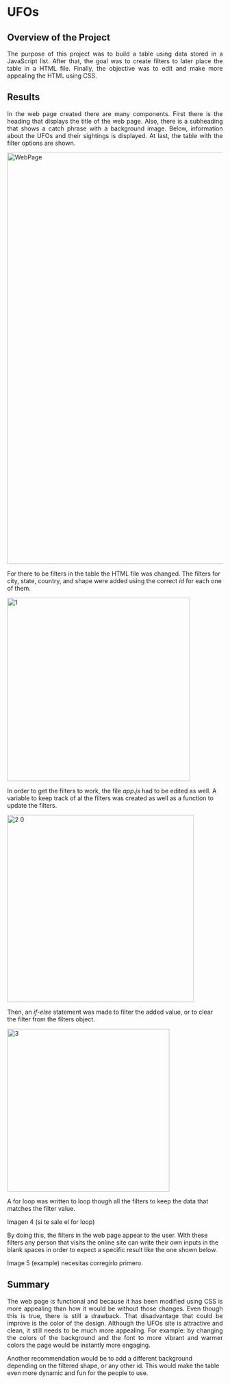 # UFOs 

## Overview of the Project
<p align="justify">The purpose of this project was to build a table using data stored in a JavaScript list. After that, the goal was to create filters to later place the table in a HTML file. Finally, the objective was to edit and make more appealing the HTML using CSS.</p> 

## Results
<p align="justify">In the web page created there are many components. First there is the heading that displays the title of the web page. Also, there is a subheading that shows a catch phrase with a background image. Below, information about the UFOs and their sightings is displayed. At last, the table with the filter options are shown.</p> 

<img width="958" alt="WebPage" src="https://user-images.githubusercontent.com/111388644/204369585-87357c0a-fd1a-449c-b6cf-77a3335d188e.png">

For there to be filters in the table the HTML file was changed. The filters for city, state, country, and shape were added using the correct *id* for each one of them.

<img width="427" alt="1" src="https://user-images.githubusercontent.com/111388644/204369686-c0117171-ce31-4de0-ae1f-b27334356135.png">

In order to get the filters to work, the file *app.js* had to be edited as well. A variable to keep track of al the filters was created as well as a function to update the filters. 

<img width="436" alt="2 0" src="https://user-images.githubusercontent.com/111388644/204369738-e84a9849-93d6-4971-906a-c620c02ca76c.png">

Then, an *if-else* statement was made to filter the added value, or to clear the filter from the filters object. 

<img width="379" alt="3" src="https://user-images.githubusercontent.com/111388644/204369799-68debe59-4c8c-4d60-9b6b-89fa8afdbb56.png">

A for loop was written to loop though all the filters to keep the data that matches the filter value. 

Imagen 4 (si te sale el for loop)

By doing this, the filters in the web page appear to the user. With these filters any person that visits the online site can write their own inputs in the blank spaces in order to expect a specific result like the one shown below.

Image 5 (example) necesitas corregirlo primero. 

## Summary
<p align="justify">The web page is functional and because it has been modified using CSS is more appealing than how it would be without those changes. Even though this is true, there is still a drawback. 
That disadvantage that could be improve is the color of the design. Although the UFOs site is attractive and clean, it still needs to be much more appealing. For example: by changing the colors of the background and the font to more vibrant and warmer colors the page would be instantly more engaging.</p> 

Another recommendation would be to add a different background depending on the filtered shape, or any other id. This would make the table even more dynamic and fun for the people to use. 
